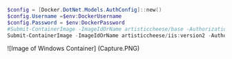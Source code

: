 ```powershell
$config = [Docker.DotNet.Models.AuthConfig]::new()
$config.Username =$env:DockerUsername
$config.Password = $env:DockerPassword
#Submit-ContainerImage -ImageIdOrName artisticcheese/base -Authorization $config
Submit-ContainerImage -ImageIdOrName artisticcheese/iis:version2 -Authorization $config 
```

![Image of Windows Container] (Capture.PNG)

